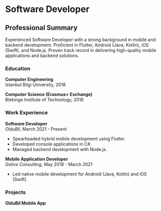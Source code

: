 # Software Developer

## Professional Summary
Experienced Software Developer with a strong background in mobile and backend development. Proficient in Flutter, Android (Java, Kotlin), iOS (Swift), and Node.js. Proven track record in delivering high-quality mobile applications and backend solutions.

### Education
**Computer Engineering**  
Istanbul Bilgi University, 2018

**Computer Science (Erasmus+ Exchange)**  
Blekinge Institute of Technology, 2016

### Work Experience
**Software Developer**  
_OlduBil_, March 2021 - Present
- Spearheaded hybrid mobile development using Flutter.
- Developed console applications in C#.
- Managed backend development with Node.js.

**Mobile Application Developer**  
_Golive Consulting_, May 2018 - March 2021
- Led native mobile development for Android (Java, Kotlin) and iOS (Swift).

### Projects
**OlduBil Mobile App**
